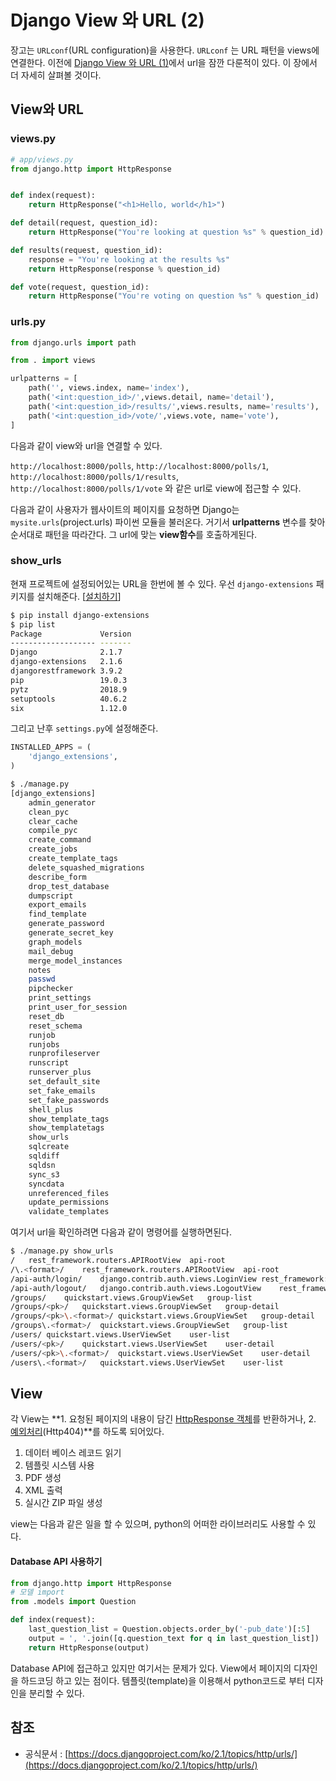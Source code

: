# Django View 와 URL (2)

장고는 `URLconf`(URL configuration)을 사용한다. `URLconf` 는 URL 패턴을 views에 연결한다. 이전에 [Django View 와 URL (1)](./2019-03-06-View.md)에서 url을 잠깐 다룬적이 있다. 이 장에서 더 자세히 살펴볼 것이다.

## View와 URL

### views.py

```python
# app/views.py
from django.http import HttpResponse


def index(request):
	return HttpResponse("<h1>Hello, world</h1>")

def detail(request, question_id):
	return HttpResponse("You're looking at question %s" % question_id)

def results(request, question_id):
	response = "You're looking at the results %s"
	return HttpResponse(response % question_id)

def vote(request, question_id):
	return HttpResponse("You're voting on question %s" % question_id)
```

### urls.py

```python
from django.urls import path

from . import views

urlpatterns = [
    path('', views.index, name='index'),
    path('<int:question_id>/',views.detail, name='detail'),
    path('<int:question_id>/results/',views.results, name='results'),
    path('<int:question_id>/vote/',views.vote, name='vote'),
]
```

다음과 같이 view와 url을 연결할 수 있다.

`http://localhost:8000/polls`, `http://localhost:8000/polls/1`, `http://localhost:8000/polls/1/results`, `http://localhost:8000/polls/1/vote` 와 같은 url로 view에 접근할 수 있다.

다음과 같이 사용자가 웹사이트의 페이지를 요청하면 Django는 `mysite.urls`(project.urls) 파이썬 모듈을 불러온다. 거기서 **urlpatterns** 변수를 찾아 순서대로 패턴을 따라간다. 그 url에 맞는 **view함수**를 호출하게된다.

### show_urls

현재 프로젝트에 설정되어있는 URL을 한번에 볼 수 있다. 우선 `django-extensions` 패키지를 설치해준다. [[설치하기](https://github.com/django-extensions/django-extensions)]

```bash
$ pip install django-extensions
$ pip list
Package             Version
------------------- -------
Django              2.1.7
django-extensions   2.1.6
djangorestframework 3.9.2
pip                 19.0.3
pytz                2018.9
setuptools          40.6.2
six                 1.12.0
```

그리고 난후 `settings.py`에 설정해준다.

```python
INSTALLED_APPS = (
    'django_extensions',
)
```

```bash
$ ./manage.py
[django_extensions]
    admin_generator
    clean_pyc
    clear_cache
    compile_pyc
    create_command
    create_jobs
    create_template_tags
    delete_squashed_migrations
    describe_form
    drop_test_database
    dumpscript
    export_emails
    find_template
    generate_password
    generate_secret_key
    graph_models
    mail_debug
    merge_model_instances
    notes
    passwd
    pipchecker
    print_settings
    print_user_for_session
    reset_db
    reset_schema
    runjob
    runjobs
    runprofileserver
    runscript
    runserver_plus
    set_default_site
    set_fake_emails
    set_fake_passwords
    shell_plus
    show_template_tags
    show_templatetags
    show_urls
    sqlcreate
    sqldiff
    sqldsn
    sync_s3
    syncdata
    unreferenced_files
    update_permissions
    validate_templates
```

여기서 url을 확인하려면 다음과 같이 명령어를 실행하면된다.

```bash
$ ./manage.py show_urls
/	rest_framework.routers.APIRootView	api-root
/\.<format>/	rest_framework.routers.APIRootView	api-root
/api-auth/login/	django.contrib.auth.views.LoginView	rest_framework:login
/api-auth/logout/	django.contrib.auth.views.LogoutView	rest_framework:logout
/groups/	quickstart.views.GroupViewSet	group-list
/groups/<pk>/	quickstart.views.GroupViewSet	group-detail
/groups/<pk>\.<format>/	quickstart.views.GroupViewSet	group-detail
/groups\.<format>/	quickstart.views.GroupViewSet	group-list
/users/	quickstart.views.UserViewSet	user-list
/users/<pk>/	quickstart.views.UserViewSet	user-detail
/users/<pk>\.<format>/	quickstart.views.UserViewSet	user-detail
/users\.<format>/	quickstart.views.UserViewSet	user-list
```





## View

각 View는 **1. 요청된 페이지의 내용이 담긴 [HttpResponse 객체](https://docs.djangoproject.com/ko/2.1/ref/request-response/#django.http.HttpResponse)를 반환하거나, 2. [예외처리](https://docs.djangoproject.com/ko/2.1/topics/http/views/#django.http.Http404)(Http404)**를 하도록 되어있다. 

1. 데이터 베이스 레코드 읽기
2. 템플릿 시스템 사용
3. PDF 생성
4. XML 출력
5. 실시간 ZIP 파일 생성

view는 다음과 같은 일을 할 수 있으며, python의 어떠한 라이브러리도 사용할 수 있다.

#### Database API 사용하기

```python
from django.http import HttpResponse
# 모델 import
from .models import Question

def index(request):
	last_question_list = Question.objects.order_by('-pub_date')[:5]
	output = ', '.join([q.question_text for q in last_question_list])
	return HttpResponse(output)
```

Database API에 접근하고 있지만 여기서는 문제가 있다. View에서 페이지의 디자인을 하드코딩 하고 있는 점이다. 템플릿(template)을 이용해서 python코드로 부터 디자인을 분리할 수 있다.

## 참조

- 공식문서 : [https://docs.djangoproject.com/ko/2.1/topics/http/urls/](https://docs.djangoproject.com/ko/2.1/topics/http/urls/)

